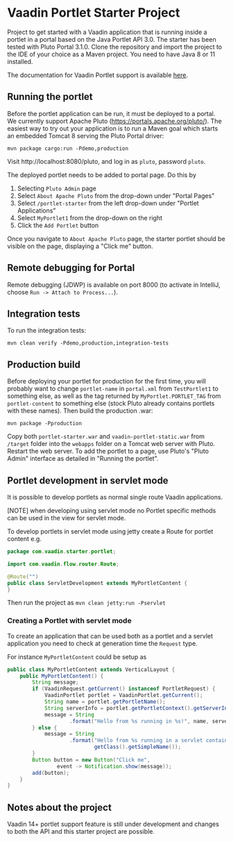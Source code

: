 # Vaadin Portlet Starter Project
Project to get started with a Vaadin application that is running inside a 
portlet in a portal based on the Java Portlet API 3.0. The starter has been tested
with Pluto Portal 3.1.0.
Clone the repository and import the project to the IDE of your choice as a Maven
project. You need to have Java 8 or 11 installed.

The documentation for Vaadin Portlet support is available [here](https://github.com/vaadin/flow-and-components-documentation/blob/master/documentation/portlet-support/overview.asciidoc).

## Running the portlet

Before the portlet application can be run, it must be deployed to a portal. 
We currently support Apache Pluto (https://portals.apache.org/pluto/). The
easiest way to try out your application is to run a Maven goal which starts an 
embedded Tomcat 8 serving the Pluto Portal driver:

`mvn package cargo:run -Pdemo,production`

Visit http://localhost:8080/pluto, and log in as `pluto`, password `pluto`.

The deployed portlet needs to be added to portal page. Do this by
1) Selecting `Pluto Admin` page
2) Select `About Apache Pluto` from the drop-down under "Portal Pages"
3) Select `/portlet-starter` from the left drop-down under "Portlet Applications"
4) Select `MyPortlet1` from the drop-down on the right
5) Click the `Add Portlet` button

Once you navigate to `About Apache Pluto` page, the starter portlet should be
visible on the page, displaying a "Click me" button. 

## Remote debugging for Portal

Remote debugging (JDWP) is available on port 8000 (to activate
in IntelliJ, choose `Run -> Attach to Process...`). 

## Integration tests
To run the integration tests:

`mvn clean verify -Pdemo,production,integration-tests` 

## Production build
Before deploying your portlet for production for the first time, you will
probably want to change `portlet-name` in `portal.xml` from `TestPortlet1` to
something else, as well as the tag returned by `MyPortlet.PORTLET_TAG` from
`portlet-content` to something else (stock Pluto already contains portlets with
these names). Then build the production .war:

`mvn package -Pproduction`

Copy both `portlet-starter.war` and `vaadin-portlet-static.war` from `/target`
folder into the `webapps` folder on a Tomcat web server with Pluto. Restart
the web server. To add the portlet to a page, use Pluto's "Pluto Admin" 
interface as detailed in "Running the portlet".

## Portlet development in servlet mode

It is possible to develop portlets as normal single route Vaadin applications.

[NOTE] when developing using servlet mode no Portlet specific methods can be used
in the view for servlet mode. 

To develop portlets in servlet mode using jetty create a Route for portlet content e.g.

```java
package com.vaadin.starter.portlet;

import com.vaadin.flow.router.Route;

@Route("")
public class ServletDevelopment extends MyPortletContent {
}
```

Then run the project as `mvn clean jetty:run -Pservlet`

### Creating a Portlet with servlet mode

To create an application that can be used both as a portlet and a servlet application
you need to check at generation time the `Request` type.

For instance `MyPortletContent` could be setup as

```java
public class MyPortletContent extends VerticalLayout {
    public MyPortletContent() {
        String message;
        if (VaadinRequest.getCurrent() instanceof PortletRequest) {
            VaadinPortlet portlet = VaadinPortlet.getCurrent();
            String name = portlet.getPortletName();
            String serverInfo = portlet.getPortletContext().getServerInfo();
            message = String
                    .format("Hello from %s running in %s!", name, serverInfo);
        } else {
            message = String
                    .format("Hello from %s running in a servlet container",
                            getClass().getSimpleName());
        }
        Button button = new Button("Click me",
                event -> Notification.show(message));
        add(button);
    }
}
```

## Notes about the project

Vaadin 14+ portlet support feature is still under development and changes to
both the API and this starter project are possible.
